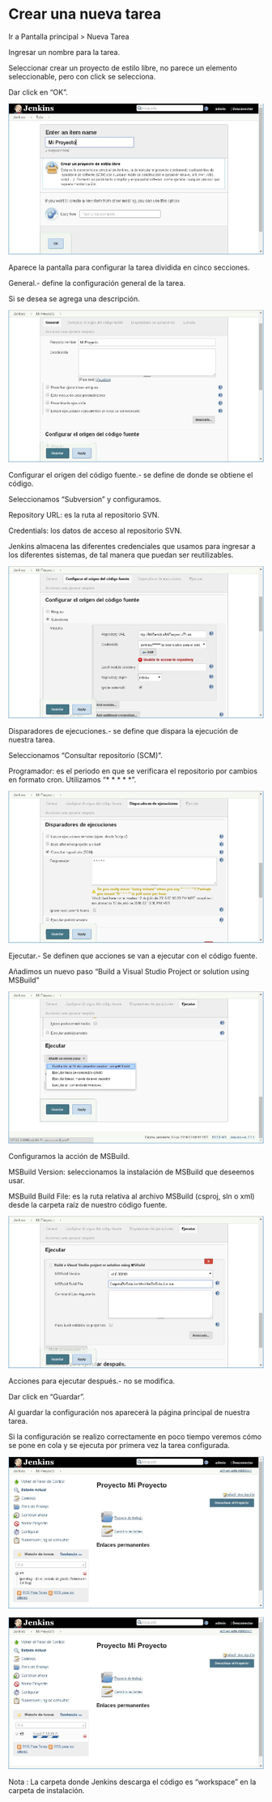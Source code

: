 # Crear una nueva tarea

Ir a Pantalla principal &gt; Nueva Tarea

Ingresar un nombre para la tarea.

Seleccionar crear un proyecto de estilo libre, no parece un elemento seleccionable, pero con click se selecciona.

Dar click en “OK”.

![](/jenkins_271_lts/crear_una_nueva_tarea/images/image001.jpg)

Aparece la pantalla para configurar la tarea dividida en cinco secciones.

General.- define la configuración general de la tarea.

Si se desea se agrega una descripción.

![](/jenkins_271_lts/crear_una_nueva_tarea/images/image002.jpg)

Configurar el origen del código fuente.- se define de donde se obtiene el código.

Seleccionamos “Subversion” y configuramos.

Repository URL: es la ruta al repositorio SVN.

Credentials: los datos de acceso al repositorio SVN.

Jenkins almacena las diferentes credenciales que usamos para ingresar a los diferentes sistemas, de tal manera que puedan ser reutilizables.

![](/jenkins_271_lts/crear_una_nueva_tarea/images/image003.jpg)

Disparadores de ejecuciones.- se define que dispara la ejecución de nuestra tarea.

Seleccionamos “Consultar repositorio (SCM)”.

Programador: es el periodo en que se verificara el repositorio por cambios en formato cron. Utilizamos “* * * * *”.

![](/jenkins_271_lts/crear_una_nueva_tarea/images/image004.jpg)

Ejecutar.- Se definen que acciones se van a ejecutar con el código fuente.

Añadimos un nuevo paso “Build a Visual Studio Project or solution using MSBuild”

![](/jenkins_271_lts/crear_una_nueva_tarea/images/image005.jpg)

Configuramos la acción de MSBuild.

MSBuild Version: seleccionamos la instalación de MSBuild que deseemos usar.

MSBuild Build File: es la ruta relativa al archivo MSBuild (csproj, sln o xml) desde la carpeta raíz de nuestro código fuente.

![](/jenkins_271_lts/crear_una_nueva_tarea/images/image006.jpg)

Acciones para ejecutar después.- no se modifica.

Dar click en “Guardar”.

Al guardar la configuración nos aparecerá la página principal de nuestra tarea.

Si la configuración se realizo correctamente en poco tiempo veremos cómo se pone en cola y se ejecuta por primera vez la tarea configurada.

![](/jenkins_271_lts/crear_una_nueva_tarea/images/image007.jpg)

![](/jenkins_271_lts/crear_una_nueva_tarea/images/image008.jpg)

Nota : La carpeta donde Jenkins descarga el código es “workspace” en la carpeta de instalación.
